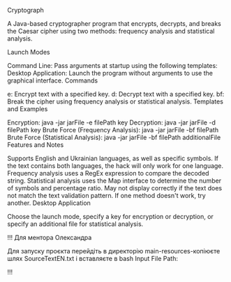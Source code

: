 Cryptograph

A Java-based cryptographer program that encrypts, decrypts, and breaks the Caesar cipher using two methods: frequency analysis and statistical analysis.

Launch Modes

Command Line: Pass arguments at startup using the following templates:
Desktop Application: Launch the program without arguments to use the graphical interface.
Commands

e: Encrypt text with a specified key.
d: Decrypt text with a specified key.
bf: Break the cipher using frequency analysis or statistical analysis.
Templates and Examples

Encryption: java -jar jarFile -e filePath key
Decryption: java -jar jarFile -d filePath key
Brute Force (Frequency Analysis): java -jar jarFile -bf filePath
Brute Force (Statistical Analysis): java -jar jarFile -bf filePath additionalFile
Features and Notes

Supports English and Ukrainian languages, as well as specific symbols.
If the text contains both languages, the hack will only work for one language.
Frequency analysis uses a RegEx expression to compare the decoded string.
Statistical analysis uses the Map interface to determine the number of symbols and percentage ratio.
May not display correctly if the text does not match the text validation pattern.
If one method doesn't work, try another.
Desktop Application

Choose the launch mode, specify a key for encryption or decryption, or specify an additional file for statistical analysis.

!!!
Для ментора Олександра

Для запуску проєкта перейдіть в директорію main-resources-копіюєте шлях SourceTextEN.txt і вставляєте в bash Input File Path: 

!!!
